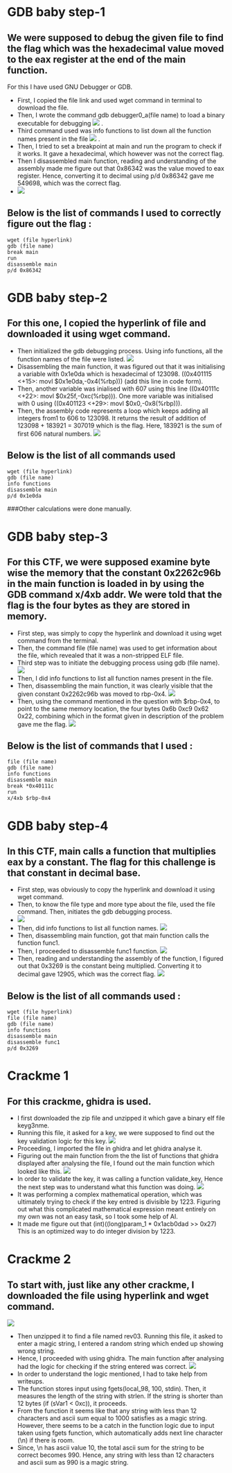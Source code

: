 # GDB baby step-1
## We were supposed to debug the given file to find the flag which was the hexadecimal value moved to the eax register at the end of the main function. 
For this I have used GNU Debugger or GDB. 
- First, I copied the file link and used wget command in terminal to download the file. 
- Then, I wrote the command gdb debugger0_a(file name) to load a binary executable for debugging
![](https://raw.githubusercontent.com/anushka-2201/Game-Hacking-Assets/main/1.jpg) . 
- Third command used was info functions to list down all the function names present in the file
![](https://raw.githubusercontent.com/anushka-2201/Game-Hacking-Assets/main/2.jpg) .
- Then, I tried to set a breakpoint at main and run the program to check if it works. It gave a hexadecimal, which however was not the correct flag.
- Then I disassembled main function, reading and understanding of the assembly made me figure out that 0x86342 was the value moved to eax register. Hence, converting it to decimal using p/d  0x86342 gave me 549698, which was the correct flag.
- ![](https://raw.githubusercontent.com/anushka-2201/Game-Hacking-Assets/main/3.jpg) 
## Below is the list of commands I used to correctly figure out the flag :
```
wget (file hyperlink)
gdb (file name)
break main
run 
disassemble main 
p/d 0x86342
```

# GDB baby step-2
## For this one, I copied the hyperlink of file and downloaded it using wget command.
- Then initialized the gdb debugging process. Using info functions, all the function names of the file were listed.
![](https://raw.githubusercontent.com/anushka-2201/Game-Hacking-Assets/main/4.jpg)
- Disassembling the main function, it was figured out that it was initialising a variable with 0x1e0da which is hexadecimal of 123098. ((0x401115 <+15>:  movl   $0x1e0da,-0x4(%rbp))) (add this line in code form).
- Then, another variable was inialised with 607 using this line ((0x40111c <+22>:  movl   $0x25f,-0xc(%rbp))).
One more variable was initialised with 0 using ((0x401123 <+29>:  movl   $0x0,-0x8(%rbp))).
- Then, the assembly code represents a loop which keeps adding all integers from1 to 606 to 123098. It returns the result of addition of 123098 + 183921 = 307019 which is the flag. Here, 183921 is the sum of first 606 natural numbers.
  ![](https://raw.githubusercontent.com/anushka-2201/Game-Hacking-Assets/main/5.jpg)
## Below is the list of all commands used
```
wget (file hyperlink)
gdb (file name) 
info functions
disassemble main
p/d 0x1e0da
```
###Other calculations were done manually.

# GDB baby step-3
## For this CTF, we were supposed examine byte wise the memory that the constant 0x2262c96b in the main function is loaded in by using the GDB command x/4xb addr. We were told that the flag is the four bytes as they are stored in memory. 
- First step, was simply to copy the hyperlink and download it using wget command from the terminal. 
- Then, the command file (file name) was used to get information about the file, which revealed that it was a non-stripped ELF file. 
- Third step was to initiate the debugging process using gdb (file name).
  ![](https://raw.githubusercontent.com/anushka-2201/Game-Hacking-Assets/main/6.jpg) 
- Then, I did info functions to list all function names present in the file. 
- Then, disassembling the main function, it was clearly visible that the given constant 0x2262c96b was moved to rbp-0x4.
  ![](https://raw.githubusercontent.com/anushka-2201/Game-Hacking-Assets/main/7.jpg)
- Then, using the command mentioned in the question with $rbp-0x4, to point to the same memory location, the four bytes 0x6b 0xc9 0x62 0x22, combining which in the format given in description of the problem gave me the flag.
  ![](https://raw.githubusercontent.com/anushka-2201/Game-Hacking-Assets/main/8.jpg)
## Below is the list of commands that I used :
```wget (file hyperlink)
file (file name)
gdb (file name) 
info functions
disassemble main
break *0x40111c
run 
x/4xb $rbp-0x4
```

# GDB baby step-4
## In this CTF, main calls a function that multiplies eax by a constant. The flag for this challenge is that constant in decimal base. 
- First step, was obviously to copy the hyperlink and download it using wget command. 
- Then, to know the file type and more type about the file, used the file command. Then, initiates the gdb debugging process. 
- ![](https://raw.githubusercontent.com/anushka-2201/Game-Hacking-Assets/main/9.jpg)
- Then, did info functions to list all function names.
![](https://raw.githubusercontent.com/anushka-2201/Game-Hacking-Assets/main/10.jpg)
- Then, disassembling main function, got that main function calls the function func1. 
- Then, I proceeded to disassemble func1 function.
![](https://raw.githubusercontent.com/anushka-2201/Game-Hacking-Assets/main/11.jpg) 
- Then, reading and understanding the assembly of the function, I figured out that 0x3269 is the constant being multiplied. Converting it to decimal gave 12905, which was the correct flag.
![](https://raw.githubusercontent.com/anushka-2201/Game-Hacking-Assets/main/12.jpg)
## Below is the list of all commands used :
```
wget (file hyperlink)
file (file name)
gdb (file name)
info functions
disassemble main
disassemble func1
p/d 0x3269
```
# Crackme 1
## For this crackme,  ghidra is used.
- I first downloaded the zip file and unzipped it which gave a binary elf file keyg3nme. 
- Running this file, it asked for a key, we were supposed to find out the key validation logic for this key.
![](https://raw.githubusercontent.com/anushka-2201/Game-Hacking-Assets/main/13.jpg)
- Proceeding, I imported the file in ghidra and let ghidra analyse it.
- Figuring out the main function from the the list of functions that ghidra displayed after analysing the file, I found out the main function which looked like this.
![](https://raw.githubusercontent.com/anushka-2201/Game-Hacking-Assets/main/14.jpg)
- In order to validate the key, it was calling a function validate_key, Hence the next step was to understand what this function was doing.
![](https://raw.githubusercontent.com/anushka-2201/Game-Hacking-Assets/main/15.jpg)
- It was performing a complex mathematical operation, which was ultimately trying to check if the key entred is divisible by 1223. Figuring out what this complicated mathematical expression meant entirely on my own was not an easy task, so I took some help of AI.
- It made me figure out that (int)((long)param_1 * 0x1acb0dad >> 0x27) This is an optimized way to do integer division by 1223.
# Crackme 2
## To start with, just like any other crackme, I downloaded the file using hyperlink and wget command. 
![](https://raw.githubusercontent.com/anushka-2201/Game-Hacking-Assets/main/16.jpg)
- Then unzipped it to find a file named rev03. Running this file, it asked to enter a magic string, I entered a random string which ended up showing wrong string.
- Hence, I proceeded with using ghidra. The main function after analysing had the logic for checking if the string entered was correct.
![](https://raw.githubusercontent.com/anushka-2201/Game-Hacking-Assets/main/17.jpg)
- In order to understand the logic mentioned, I had to take help from writeups.
- The function stores input using fgets(local_98, 100, stdin). Then, it measures the length of the string with strlen. If the string is shorter than 12 bytes (if (sVar1 < 0xc)), it proceeds.
- From the function it seems like that any string with less than 12 characters and ascii sum equal to 1000 satisfies as a magic string. However, there seems to be a catch in the function logic due to input taken using fgets function, which automatically adds next line character (\n) if there is room.
- Since, \n has ascii value 10, the total ascii sum for the string to be correct becomes 990. Hence, any string with less than 12 characters and ascii sum as 990 is a magic string.
